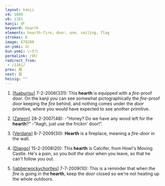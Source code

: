 ```yaml
---
layout: kanji
v4: 1080
v6: 1161
kanji: 炉
keyword: hearth
elements: hearth-fire, door, one, ceiling, flag
strokes: 8
image: E78289
on-yomi: ロ
kun-yomi: いろり
permalink: /炉/
redirect_from:
 - /1161/
prev: 扇
next: 戻
heisig: ""
---
```


1) [<a href="http://kanji.koohii.com/profile/fuaburisu">fuaburisu</a>] 7-2-2006(331): This<strong> hearth</strong> is equipped with a <em>fire</em>-proof <em>door</em>. On the kanji you can see somewhat pictographically the <em>fire</em>-proof <em>door</em> keeping the <em>fire</em> behind, and nothing comes under the <em>door</em> primitive, where you would have expected to see another primitive.

2) [<a href="http://kanji.koohii.com/profile/Zareon">Zareon</a>] 28-2-2007(48): -&quot;Honey? Do we have any wood left for the<strong> hearth</strong>?&quot; -&quot;Aagh, just use the frickin&#039; door!&quot;.

3) [<a href="http://kanji.koohii.com/profile/Verdana">Verdana</a>] 8-7-2009(30): <strong>Hearth</strong> is a fireplace, meaning a <em>fire-door</em> in the wall.

4) [<a href="http://kanji.koohii.com/profile/Django">Django</a>] 15-2-2008(20): This<strong> hearth</strong> is Calcifer, from Howl&#039;s Moving Castle. He&#039;s a pain, so you <em>bolt the door</em> when you leave, so that he can&#039;t follow you out.

5) [<a href="http://kanji.koohii.com/profile/jabberwockychortles">jabberwockychortles</a>] 7-7-2009(10): This is a reminder that when the <em>fire</em> is going in the<strong> hearth</strong>, keep the <em>door</em> closed so we&#039;re not heating up the whole outdoors.

